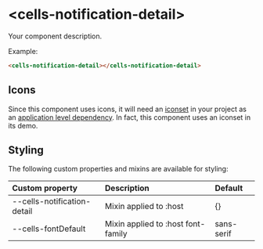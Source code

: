 # &lt;cells-notification-detail&gt;

Your component description.

Example:
```html
<cells-notification-detail></cells-notification-detail>
```

## Icons

Since this component uses icons, it will need an [iconset](https://bbva-devplatform.appspot.com/en-us/developers/engines/cells/documentation/best-practices/cells-icons) in your project as an [application level dependency](https://bbva-devplatform.appspot.com/en-us/developers/engines/cells/documentation/advanced-guides/components/application-level-dependencies). In fact, this component uses an iconset in its demo.

## Styling

The following custom properties and mixins are available for styling:

| Custom property | Description     | Default        |
|:----------------|:----------------|:---------------|
| --cells-notification-detail  | Mixin applied to :host     | {}  |
| --cells-fontDefault  | Mixin applied to :host font-family    | sans-serif  |
